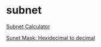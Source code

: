 # subnet
[Subnet Calculator](https://www.calculator.net/ip-subnet-calculator.html)

[Sunet Mask: Hexidecimal to decimal](https://www.pawprint.net/designresources/netmask-converter.php)
